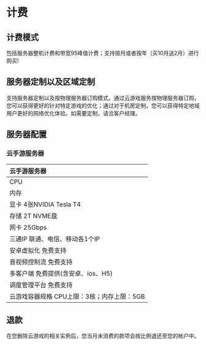 # 计费

## 计费模式
包括服务器整机计费和带宽95峰值计费；支持按月或者按年（买10月送2月）进行购买!

## 服务器定制以及区域定制
支持服务器定制以及按物理服务器订购模式。通过云游戏服务按物理服务器订购，您可以获得更好的针对特定游戏的优化；通过对于机房定制，您可以获得特定地域用户更好的网络优化体验。如需要定制，请洽客户经理。

## 服务器配置
### 云手游服务器
| 云手游服务器  |
|:----------------|
|CPU        |安培ARM-80核-3.0GHZ         |
|内存       |256GB                       |
|显卡       4张NVIDIA Tesla T4          |
|存储       2T NVME盘                   |
|网卡       25Gbps                      |
|三通IP     联通、电信、移动各1个IP           |
|安卓虚拟化   免费支持                      |
|音视频控制流 免费支持                    |
|多客户端     免费提供(含安卓、ios、H5)       |
|调度管理平台 免费支持                    |
|云游戏容器规格  CPU上限：3核；内存上限：5GB|

## 退款
在您删除云游戏的相关实例后，您当月未消费的款项会按比例退还至您的帐户中。
